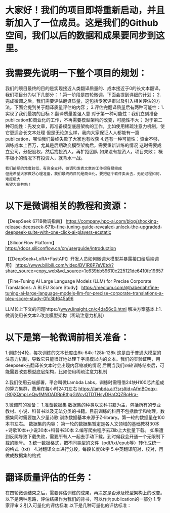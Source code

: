 # 大家好！我们的项目即将重新启动，并且新加入了一位成员。这是我们的Github空间，我们以后的数据和成果要同步到这里。
# 我需要先说明一下整个项目的规划：
  我们的项目最终的目的是实现接近人类翻译质量的、成本接近于0的长文本翻译。我们项目分为以下几部分：
    1.第一阶段是四轮微调，下面会提到详细的计划；
    2.完成微调之后，我们需要评估翻译质量，这包括专家评审以及引入相关评估的方法。下面会提到关于翻译质量评估的内容；
    3.评估完翻译质量后有两种可能性：1.实现了我们最初的目标 2.翻译质量差强人意
        对于第一种可能性：我们立刻准备publication和商业化的工作，不再需要模型架构的改变，可能性不大；
        对于第二种可能性：先发文章，再准备模型底层架构的工作，比如使用稀疏注意力机制，使它更适合长文本处理
        但是无论怎么样，我向大家保证人人都能有一篇publication，哪怕我们最终失败了大家也有收获
    4.还有一种可能性：资金不够，训练成本上百万，尤其是后期改变模型架构后，需要重新训练的情况
        这时需要成立公司，分配股权，然后找投资人，再扩招团队
          如果没有投资人，项目失败；
          概率极小的情况下有投资人，就背水一战。

    我们前期的难度较低，有资金支持，微调和发表文章的工作很容易完成
    但是希望大家做好心理准备，我们最终的目的是商业化，要把这个软件卖出去，无论过程如何，难度极大
    希望大家共勉！
    

# 以下是微调相关的教程和资源：

【DeepSeek 671B微调指南】
https://company.hpc-ai.com/blog/shocking-release-deepseek-671b-fine-tuning-guide-revealed-unlock-the-upgraded-deepseek-suite-with-one-click-ai-players-ecstatic

【SiliconFlow Platform】
https://docs.siliconflow.cn/cn/userguide/introduction

【【DeepSeek+LoRA+FastAPI】开发人员如何微调大模型并暴露接口给后端调用】 
https://www.bilibili.com/video/BV1R6P7eVEtd/?share_source=copy_web&vd_source=1c639bb59610c225121de6410fe19657

【Fine-Tuning AI Large Language Models (LLM) for Precise Corporate Translations: A BLEU Score Study】
https://medium.com/@haberlah/fine-tuning-ai-large-language-models-llm-for-precise-corporate-translations-a-bleu-score-study-0fc3bf645a96

LLM长上下文的问题https://www.linsight.cn/c4da56c0.html
解决方案基本上1.微调使用长文本2.改变模型架构（稀疏注意力机制）

# 以下是第一轮微调前相关准备：

1.训练分4轮，每次训练的文本长度由8k-64k-128k-128k
  这是由于普通大模型的注意力机制，导致它只能很好地处理千字规模以内的文本。我们的实验证明，用deepseek去翻译长文本时会出现内容缩减的情况
  后期当我们四轮训练结束后，可能需要改变模型底层架构，比如使用稀疏注意力机制
  
2.我们使用云端部署，平台叫做Lambda Labs，训练时需租借24块H100芯片组成的算力集群，费用在每小时24刀左右
  https://lambda.ai/?srsltid=AfmBOoqx-rR0jXQmpLeQwfMNOADRpBthgGWcvQTDTHsyDHaCQZRqHra-

3.微调前的准备：
  1.准备数据集
    数据集的种类以文科书籍为主，包括所有的专业教材、小说、科普书以及无法分类的书籍。目前训练的科目不包括数学和物理。数据集同时需要加入少量诗歌
    训练数据基本来源于Z-library。第一轮的数据量在100本书左右。
    数据集的内容：
      第一轮的数据集暂定是各人文领域的基础教材30本+诗歌10本+小说30本+科普书30本
  2.编写爬虫程序去Zlib上大批量下载。
  如果遭到反爬导致下载失败，需要所有人一起去手动下载。到时候我会开通一个无限制下载的账号。
  3.统一数据格式，把不同类型的文件（pdf/txt/epub等）转化成统一的格式（txt）
  4.对翻译文本进行分段，每段长度8k字
  5.中英翻译配对，校对，再做成数据集的格式


# 翻译质量评估的任务：
在四轮微调结束之后，需要评估训练的成果，再决定是否涉及模型架构上的改变。
以下是两种思路，评估结果作为我们的背书，可以作为publication的一部分
1.专家评审
2.引入可量化的评估标准
  以下是几种可量化的评估标准：
    
